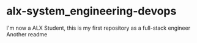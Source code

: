 # alx-system_engineering-devops
I'm now a ALX Student, this is my first repository as a full-stack engineer
Another readme

